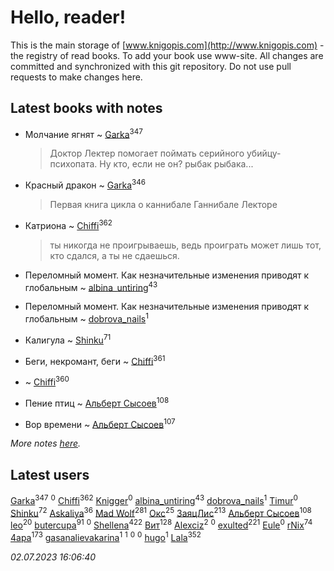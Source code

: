 # Hello, reader!
This is the main storage of [www.knigopis.com](http://www.knigopis.com) - the registry of read books.
To add your book use www-site. All changes are committed and synchronized with this git repository.
Do not use pull requests to make changes here.


## Latest books with notes
* Молчание ягнят ~ [Garka](users/115/115753719718250012620-google)<sup>347</sup>
    > Доктор Лектер помогает поймать серийного убийцу-психопата. Ну кто, если не он? рыбак рыбака...

* Красный дракон ~ [Garka](users/115/115753719718250012620-google)<sup>346</sup>
    > Первая книга цикла о каннибале Ганнибале Лекторе

* Катриона ~ [Chiffi](users/105/105831994080785626680-google)<sup>362</sup>
    > ты никогда не проигрываешь, ведь проиграть может лишь тот, кто сдался, а ты не сдаешься.

* Переломный момент. Как незначительные изменения приводят к глобальным ~ [albina_untiring](users/257/2579695-vkontakte)<sup>43</sup>

* Переломный момент. Как незначительные изменения приводят к глобальным ~ [dobrova_nails](users/606/6069210-vkontakte)<sup>1</sup>

* Калигула ~ [Shinku](users/109/109176126475581739292-google)<sup>71</sup>

* Беги, некромант, беги ~ [Chiffi](users/105/105831994080785626680-google)<sup>361</sup>

*  ~ [Chiffi](users/105/105831994080785626680-google)<sup>360</sup>

* Пение птиц ~ [Альберт Сысоев](users/474/47446642-vkontakte)<sup>108</sup>

* Вор времени ~ [Альберт Сысоев](users/474/47446642-vkontakte)<sup>107</sup>


_More notes [here](latest_books_with_notes.md)._


## Latest users
[Garka](users/115/115753719718250012620-google)<sup>347</sup> 
[](users/101/101637604397474908542-google)<sup>0</sup> 
[Chiffi](users/105/105831994080785626680-google)<sup>362</sup> 
[Knigger](users/762/762419130-vkontakte)<sup>0</sup> 
[albina_untiring](users/257/2579695-vkontakte)<sup>43</sup> 
[dobrova_nails](users/606/6069210-vkontakte)<sup>1</sup> 
[Timur](users/107/107645396695684639157-google)<sup>0</sup> 
[Shinku](users/109/109176126475581739292-google)<sup>72</sup> 
[Askaliya](users/326/326783541-vkontakte)<sup>36</sup> 
[Mad Wolf](users/947/94738840-vkontakte)<sup>281</sup> 
[Окс](users/102/102536471289425216982-google)<sup>25</sup> 
[ЗаяцЛис](users/112/112388384595246311466-google)<sup>213</sup> 
[Альберт Сысоев](users/474/47446642-vkontakte)<sup>108</sup> 
[leo](users/106/106915386474260202605-google)<sup>20</sup> 
[butercupa](users/193/193697993-vkontakte)<sup>91</sup> 
[](users/113/113891504788165801147-google)<sup>0</sup> 
[Shellena](users/134/13413591548892934957-mailru)<sup>422</sup> 
[Вит](users/300/300273923-vkontakte)<sup>128</sup> 
[Alexciz](users/104/104402554069177138887-google)<sup>2</sup> 
[](users/106/106998138906207539605-google)<sup>0</sup> 
[exulted](users/100/100599204551896265722-google)<sup>221</sup> 
[Eule](users/111/111792174175954051826-google)<sup>0</sup> 
[rNix](users/227/22742452-yandex)<sup>74</sup> 
[4apa](users/117/117392596378069249667-google)<sup>173</sup> 
[gasanalievakarina](users/563/563255998-yandex)<sup>1</sup> 
[](users/111/111615427149312226167-google)<sup>1</sup> 
[](users/338/3387454224572547166-mailru)<sup>0</sup> 
[](users/103/103270351651629158252-google)<sup>0</sup> 
[hugo](users/105/105063533945004840111-google)<sup>1</sup> 
[Lala](users/761/76187635-vkontakte)<sup>352</sup> 


_02.07.2023 16:06:40_
